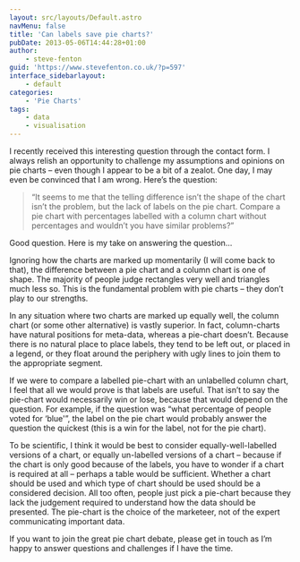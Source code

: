 ```yaml
---
layout: src/layouts/Default.astro
navMenu: false
title: 'Can labels save pie charts?'
pubDate: 2013-05-06T14:44:28+01:00
author:
    - steve-fenton
guid: 'https://www.stevefenton.co.uk/?p=597'
interface_sidebarlayout:
    - default
categories:
    - 'Pie Charts'
tags:
    - data
    - visualisation
---
```


I recently received this interesting question through the contact form. I always relish an opportunity to challenge my assumptions and opinions on pie charts – even though I appear to be a bit of a zealot. One day, I may even be convinced that I am wrong. Here’s the question:

> “It seems to me that the telling difference isn’t the shape of the chart isn’t the problem, but the lack of labels on the pie chart. Compare a pie chart with percentages labelled with a column chart without percentages and wouldn’t you have similar problems?”

Good question. Here is my take on answering the question…

Ignoring how the charts are marked up momentarily (I will come back to that), the difference between a pie chart and a column chart is one of shape. The majority of people judge rectangles very well and triangles much less so. This is the fundamental problem with pie charts – they don’t play to our strengths.

In any situation where two charts are marked up equally well, the column chart (or some other alternative) is vastly superior. In fact, column-charts have natural positions for meta-data, whereas a pie-chart doesn’t. Because there is no natural place to place labels, they tend to be left out, or placed in a legend, or they float around the periphery with ugly lines to join them to the appropriate segment.

If we were to compare a labelled pie-chart with an unlabelled column chart, I feel that all we would prove is that labels are useful. That isn’t to say the pie-chart would necessarily win or lose, because that would depend on the question. For example, if the question was “what percentage of people voted for ‘blue'”, the label on the pie chart would probably answer the question the quickest (this is a win for the label, not for the pie chart).

To be scientific, I think it would be best to consider equally-well-labelled versions of a chart, or equally un-labelled versions of a chart – because if the chart is only good because of the labels, you have to wonder if a chart is required at all – perhaps a table would be sufficient. Whether a chart should be used and which type of chart should be used should be a considered decision. All too often, people just pick a pie-chart because they lack the judgement required to understand how the data should be presented. The pie-chart is the choice of the marketeer, not of the expert communicating important data.

If you want to join the great pie chart debate, please get in touch as I’m happy to answer questions and challenges if I have the time.